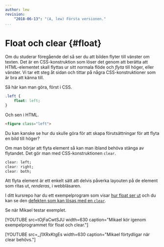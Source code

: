 ```yaml
---
author: lew
revision:
    "2018-06-13": "(A, lew) Första versionen."
...
```

Float och clear {#float}
=======================

Om du studerar föregående del så ser du att bilden flyter till vänster om texten. Det är en CSS-konstruktion som löser det genom att berätta att HTML-elementet skall flyttas ur sitt normala flöde och *flyta* till höger, eller vänster. Vi tar ett steg åt sidan och tittar på några CSS-konstruktioner som är bra att känna till.

Så här kan man göra, först i CSS.

```css
.left {
    float: left;
}
```

Och sen i HTML.

```html
<figure class="left">
```

Du kan kanske se hur du skulle göra för att skapa förutsättningar för att flyta en bild till höger?

Om man börjar att flyta element så kan man ibland behöva stänga av flytandet. Det gör man med CSS-konstruktionen `clear`.

```css
clear: left;
clear: right;
clear: both;
```

Att flyta element är ett enkelt sätt att delvis påverka layouten på de element som ritas ut, *renderas*, i webbläsaren.

I ditt kursrepo har du ett exempelprogram som visar [hur float ser ut](/repo/htmlphp/example/float/float.html) och du kan se den [defekten som kan lösas med en `clear`](/repo/htmlphp/example/float/float-clear.html).

Se när Mikael testar exemplet.

[YOUTUBE src=tOjFaCwtSJU width=630 caption="Mikael kör igenom exempelprogrammet för float och clear."]

[YOUTUBE src=_j1XRxKtgEs width=630 caption="Mikael förtydligar när clear behövs."]
